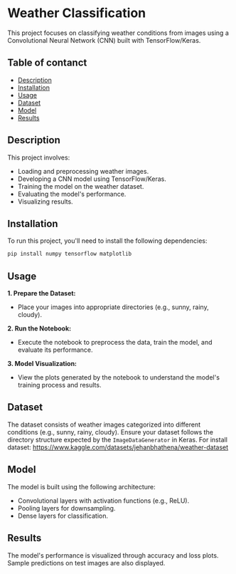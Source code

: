 # Weather Classification
This project focuses on classifying weather conditions from images using a Convolutional Neural Network (CNN) built with TensorFlow/Keras.


## Table of contanct
- [Description](#description)
- [Installation](#installation)
- [Usage](#usage)
- [Dataset](#dataset)
- [Model](#model)
- [Results](#results)


## Description

This project involves:
- Loading and preprocessing weather images.
- Developing a CNN model using TensorFlow/Keras.
- Training the model on the weather dataset.
- Evaluating the model's performance.
- Visualizing results.

## Installation

To run this project, you'll need to install the following dependencies:

```bash
pip install numpy tensorflow matplotlib
```
## Usage
**1. Prepare the Dataset:**

  - Place your images into appropriate directories (e.g., sunny, rainy, cloudy). <br>


**2. Run the Notebook:**

  - Execute the notebook to preprocess the data, train the model, and evaluate its performance.<br>


**3. Model Visualization:**

  - View the plots generated by the notebook to understand the model's training process and results.


## Dataset
The dataset consists of weather images categorized into different conditions (e.g., sunny, rainy, cloudy).
Ensure your dataset follows the directory structure expected by the `ImageDataGenerator` in Keras.
For install dataset: https://www.kaggle.com/datasets/jehanbhathena/weather-dataset

## Model
The model is built using the following architecture:

 - Convolutional layers with activation functions (e.g., ReLU).
 - Pooling layers for downsampling.
 - Dense layers for classification.

## Results
The model's performance is visualized through accuracy and loss plots. Sample predictions on test images are also displayed.

